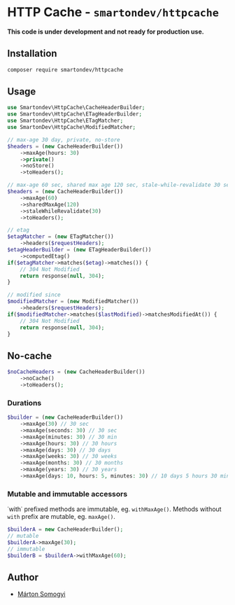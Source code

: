 # HTTP Cache - `smartondev/httpcache`

**This code is under development and not ready for production use.**

## Installation

```bash
composer require smartondev/httpcache
```

## Usage

```php
use Smartondev\HttpCache\CacheHeaderBuilder;
use Smartondev\HttpCache\ETagHeaderBuilder;
use Smartondev\HttpCache\ETagMatcher;
use SmartonDev\HttpCache\ModifiedMatcher;

// max-age 30 day, private, no-store
$headers = (new CacheHeaderBuilder())
    ->maxAge(hours: 30)
    ->private()
    ->noStore()
    ->toHeaders();

// max-age 60 sec, shared max age 120 sec, stale-while-revalidate 30 sec
$headers = (new CacheHeaderBuilder())
    ->maxAge(60)
    ->sharedMaxAge(120)
    ->staleWhileRevalidate(30)
    ->toHeaders();

// etag
$etagMatcher = (new ETagMatcher())
    ->headers($requestHeaders);
$etagHeaderBuilder = (new ETagHeaderBuilder())
    ->computedEtag()
if($etagMatcher->matches($etag)->matches()) {
    // 304 Not Modified
    return response(null, 304);
}

// modified since
$modifiedMatcher = (new ModifiedMatcher())
    ->headers($requestHeaders);
if($modifiedMatcher->matches($lastModified)->matchesModifiedAt()) {
    // 304 Not Modified
    return response(null, 304);
}
```

## No-cache

```php
$noCacheHeaders = (new CacheHeaderBuilder())
    ->noCache()
    ->toHeaders();
```

### Durations

```php
$builder = (new CacheHeaderBuilder())
    ->maxAge(30) // 30 sec
    ->maxAge(seconds: 30) // 30 sec
    ->maxAge(minutes: 30) // 30 min
    ->maxAge(hours: 30) // 30 hours
    ->maxAge(days: 30) // 30 days
    ->maxAge(weeks: 30) // 30 weeks
    ->maxAge(months: 30) // 30 months
    ->maxAge(years: 30) // 30 years
    ->maxAge(days: 10, hours: 5, minutes: 30) // 10 days 5 hours 30 minutes
```

### Mutable and immutable accessors

˙with˙ prefixed methods are immutable, eg. `withMaxAge()`. Methods without `with` prefix are mutable, eg. `maxAge()`.

```php
$builderA = new CacheHeaderBuilder();
// mutable
$builderA->maxAge(30);
// immutable
$builderB = $builderA->withMaxAge(60);
```

## Author

- [Márton Somogyi](https://github.com/kamarton)
